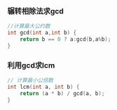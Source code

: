 ### **辗转相除法求gcd**

```cpp
//计算最大公约数
int gcd(int a,int b) {
    return b == 0 ? a:gcd(b,a%b);
}

```

### **利用gcd求lcm**

```cpp
// 计算最小公倍数
int lcm(int a, int b) {
    return (a * b) / gcd(a, b);
}

```
